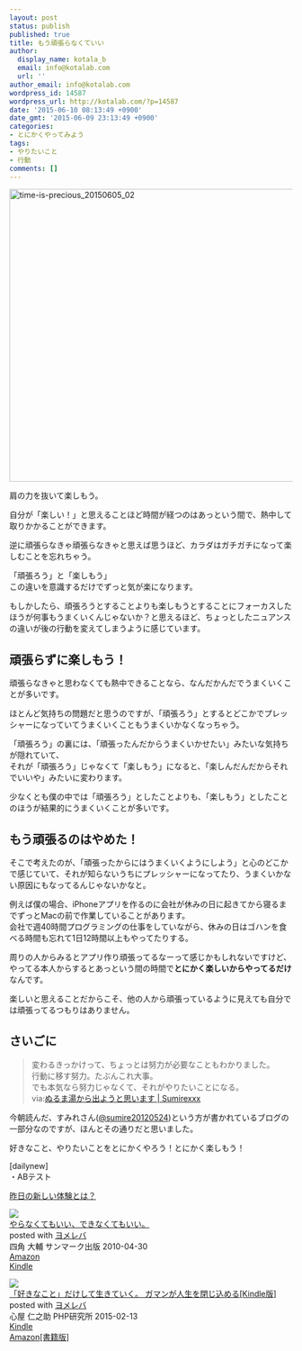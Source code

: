 ```yaml
---
layout: post
status: publish
published: true
title: もう頑張らなくていい
author:
  display_name: kotala_b
  email: info@kotalab.com
  url: ''
author_email: info@kotalab.com
wordpress_id: 14587
wordpress_url: http://kotalab.com/?p=14587
date: '2015-06-10 08:13:49 +0900'
date_gmt: '2015-06-09 23:13:49 +0900'
categories:
- とにかくやってみよう
tags:
- やりたいこと
- 行動
comments: []
---
```

<p><img src="http://kotalab.com/wp-content/uploads/2015/06/time-is-precious_20150605_02-780x520.jpg" alt="time-is-precious_20150605_02" width="780" height="520" class="aligncenter size-large wp-image-14535" /></p>
<p>肩の力を抜いて楽しもう。</p>
<p>自分が「楽しい！」と思えることほど時間が経つのはあっという間で、熱中して取りかかることができます。</p>
<p>逆に頑張らなきゃ頑張らなきゃと思えば思うほど、カラダはガチガチになって楽しむことを忘れちゃう。</p>
<p>「頑張ろう」と「楽しもう」<br />
この違いを意識するだけでずっと気が楽になります。</p>
<p>もしかしたら、頑張ろうとすることよりも楽しもうとすることにフォーカスしたほうが何事もうまくいくんじゃないか？と思えるほど、ちょっとしたニュアンスの違いが後の行動を変えてしまうように感じています。</p>
<p><!--more--></p>
<h2>頑張らずに楽しもう！</h2>
<p>頑張らなきゃと思わなくても熱中できることなら、なんだかんだでうまくいくことが多いです。</p>
<p>ほとんど気持ちの問題だと思うのですが、「頑張ろう」とするとどこかでプレッシャーになっていてうまくいくこともうまくいかなくなっちゃう。</p>
<p>「頑張ろう」の裏には、「頑張ったんだからうまくいかせたい」みたいな気持ちが隠れていて、<br />
それが「頑張ろう」じゃなくて「楽しもう」になると、「楽しんだんだからそれでいいや」みたいに変わります。</p>
<p>少なくとも僕の中では「頑張ろう」としたことよりも、「楽しもう」としたことのほうが結果的にうまくいくことが多いです。</p>
<h2>もう頑張るのはやめた！</h2>
<p>そこで考えたのが、「頑張ったからにはうまくいくようにしよう」と心のどこかで感じていて、それが知らないうちにプレッシャーになってたり、うまくいかない原因にもなってるんじゃないかなと。</p>
<p>例えば僕の場合、iPhoneアプリを作るのに会社が休みの日に起きてから寝るまでずっとMacの前で作業していることがあります。<br />
会社で週40時間プログラミングの仕事をしていながら、休みの日はゴハンを食べる時間も忘れて1日12時間以上もやってたりする。</p>
<p>周りの人からみるとアプリ作り頑張ってるなーって感じかもしれないですけど、やってる本人からするとあっという間の時間で<strong>とにかく楽しいからやってるだけ</strong>なんです。</p>
<p><span class="b">楽しいと思えることだからこそ、他の人から頑張っているように見えても自分では頑張ってるつもりはありません。</span></p>
<h2>さいごに</h2>
<blockquote><p>変わるきっかけって、ちょっとは努力が必要なこともわかりました。<br />
行動に移す努力。たぶんこれ大事。<br />
でも本気なら努力じゃなくて、それがやりたいことになる。<br />
via:<a href="http://sumirexxx.com/2015/06/09/nurumayu/" target="_blank">ぬるま湯から出ようと思います | Sumirexxx</a></p>
</blockquote>
<p>今朝読んだ、すみれさん(<a href="https://twitter.com/sumire20120524" target="_blank">@sumire20120524</a>)という方が書かれているブログの一部分なのですが、ほんとその通りだと思いました。</p>
<p>好きなこと、やりたいことをとにかくやろう！とにかく楽しもう！</p>
<p>[dailynew]<br />
・ABテスト</p>
<p><a href="http://kotalab.com/lets-start-1day1new" title="昨日の新しい体験とは？">昨日の新しい体験とは？</a></p>
<div class="clear"></div>
<div class="booklink-box">
<div class="booklink-image"><a href="http://www.amazon.co.jp/exec/obidos/asin/4763130471/same-22/" rel="nofollow" target="_blank"><img src="http://ecx.images-amazon.com/images/I/41lZRfg1yHL._SL160_.jpg" style="border: none;" /></a></div>
<div class="booklink-info">
<div class="booklink-name"><a href="http://www.amazon.co.jp/exec/obidos/asin/4763130471/same-22/" rel="nofollow" target="_blank">やらなくてもいい、できなくてもいい。</a>
<div class="booklink-powered-date">posted with <a href="http://yomereba.com" rel="nofollow" target="_blank">ヨメレバ</a></div>
</div>
<div class="booklink-detail">四角 大輔 サンマーク出版 2010-04-30    </div>
<div class="booklink-link2">
<div class="shoplinkamazon"><a href="http://www.amazon.co.jp/exec/obidos/asin/4763130471/same-22/" rel="nofollow" target="_blank">Amazon</a></div>
<div class="shoplinkkindle"><a href="http://www.amazon.co.jp/gp/search?keywords=%82%E2%82%E7%82%C8%82%AD%82%C4%82%E0%82%A2%82%A2%81A%82%C5%82%AB%82%C8%82%AD%82%C4%82%E0%82%A2%82%A2%81B&__mk_ja_JP=%83J%83%5E%83J%83i&url=node%3D2275256051&tag=same-22" rel="nofollow" target="_blank">Kindle</a></div>
</p></div>
</div>
<div class="booklink-footer"></div>
</div>
<div class="booklink-box">
<div class="booklink-image"><a href="http://www.amazon.co.jp/exec/obidos/asin/B00SR7H37Q/same-22/" rel="nofollow" target="_blank"><img src="http://ecx.images-amazon.com/images/I/51hKraCkg9L._SL160_.jpg" style="border: none;" /></a></div>
<div class="booklink-info">
<div class="booklink-name"><a href="http://www.amazon.co.jp/exec/obidos/asin/B00SR7H37Q/same-22/" rel="nofollow" target="_blank">「好きなこと」だけして生きていく。 ガマンが人生を閉じ込める[Kindle版]</a>
<div class="booklink-powered-date">posted with <a href="http://yomereba.com" rel="nofollow" target="_blank">ヨメレバ</a></div>
</div>
<div class="booklink-detail">心屋 仁之助 PHP研究所 2015-02-13    </div>
<div class="booklink-link2">
<div class="shoplinkkindle"><a href="http://www.amazon.co.jp/exec/obidos/ASIN/B00SR7H37Q/same-22/" rel="nofollow" target="_blank">Kindle</a></div>
<div class="shoplinkamazon"><a href="http://www.amazon.co.jp/exec/obidos/ASIN/4569821251/same-22/" rel="nofollow" target="_blank">Amazon[書籍版]</a></div>
</p></div>
</div>
<div class="booklink-footer"></div>
</div>
